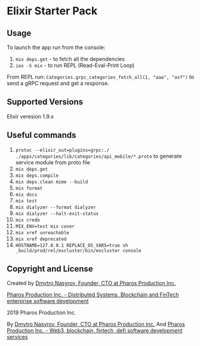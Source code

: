 # Elixir Starter Pack

## Usage

To launch the app run from the console:
1. `mix deps.get` - to fetch all the dependencies
2. `iex -S mix` - to run REPL (Read-Eval-Print Loop)

From REPL run:
`Categories.grpc_categories_fetch_all(1, "aaa", "asf")`
to send a gRPC request and get a response.

## Supported Versions

Elixir veresion 1.9.x

## Useful commands

1. `protoc --elixir_out=plugins=grpc:./ ./apps/categories/lib/categories/api_mobile/*.proto` to generate service module from proto file
2. `mix deps.get`
3. `mix deps.compile`
4. `mix deps.clean mime --build`
5. `mix format`
6. `mix docs`
7. `mix test`
8. `mix dialyzer --format dialyzer`
9. `mix dialyzer --halt-exit-status`
10. `mix credo`
11. `MIX_ENV=test mix cover`
12. `mix xref unreachable`
13. `mix xref deprecated`
14. `HOSTNAME=127.0.0.1 REPLACE_OS_VARS=true sh _build/prod/rel/excluster/bin/excluster console`

## Copyright and License

Created by [Dmytro Nasyrov, Founder, CTO at Pharos Production Inc.](https://www.linkedin.com/in/dmytro-nasyrov/)

[Pharos Production Inc. - Distributed Systems, Blockchain and FinTech enterprise software development](https://pharosproduction.com)

2019 Pharos Production Inc.

By [Dmytro Nasyrov, Founder, CTO at Pharos Production Inc.](https://www.linkedin.com/in/dmytronasyrov/)
And [Pharos Production Inc. - Web3, blockchain, fintech, defi software development services](https://pharosproduction.com)
